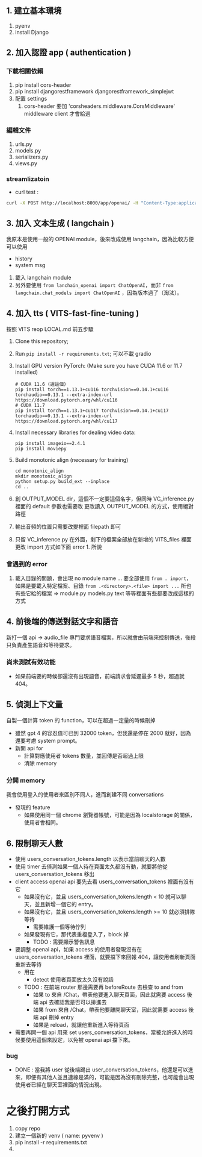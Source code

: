 ## 1. 建立基本環境
1. pyenv
2. install Django

## 2. 加入認證 app ( authentication )

### 下載相關依賴
1. pip install cors-header
2. pip install djangorestframework djangorestframework_simplejwt
3. 配置 settings
   1. cors-header 要加 'corsheaders.middleware.CorsMiddleware' middleware client 才會給過

### 編輯文件
1. urls.py
2. models.py
3. serializers.py
4. views.py

### streamlizatoin
- curl test :
```bash
curl -X POST http://localhost:8000/app/openai/ -H "Content-Type:application/json" --data-binary "{\"params\": {\"messages\": \"my name is daniel handsome boy\"}}"
```

## 3. 加入 文本生成 ( langchain )

我原本是使用一般的 OPENAI module，後來改成使用 langchain，因為比較方便可以使用
  
- history
- system msg

1. 載入 langchain module
2. 另外要使用 `from lanchain_openai import ChatOpenAI`，而非 `from langchain.chat_models import ChatOpenAI` ，因為版本過了（淘汰）。

## 4. 加入 tts ( VITS-fast-fine-tuning )

按照 VITS reop LOCAL.md 前五步驟

1. Clone this repository;
2. Run `pip install -r requirements.txt`;
    可以不載 gradio
3. Install GPU version PyTorch: (Make sure you have CUDA 11.6 or 11.7 installed)
    ```console
    # CUDA 11.6 (選這個)
    pip install torch==1.13.1+cu116 torchvision==0.14.1+cu116 torchaudio==0.13.1 --extra-index-url https://download.pytorch.org/whl/cu116
    # CUDA 11.7
    pip install torch==1.13.1+cu117 torchvision==0.14.1+cu117 torchaudio==0.13.1 --extra-index-url https://download.pytorch.org/whl/cu117
   ```
4. Install necessary libraries for dealing video data:
    ```console
   pip install imageio==2.4.1
   pip install moviepy
   ```
5. Build monotonic align (necessary for training)
    ```console
    cd monotonic_align
    mkdir monotonic_align
    python setup.py build_ext --inplace
    cd ..
    ```

6. 創 OUTPUT_MODEL dir，這個不一定要這個名字，但同時 VC_inference.py 裡面的 default 參數也需要改
   更改讀入 OUTPUT_MODEL 的方式，使用絕對路徑
7. 輸出音頻的位置只需要改變裡面 filepath 即可
8. 只留 VC_inference.py 在外面，剩下的檔案全部放在新增的 VITS_files 裡面
   更改 import 方式如下面 error 1. 所說
   

### 會遇到的 error
1. 載入目錄的問題，會出現 no module name ...
   要全部使用 `from . import`，如果是要載入特定檔案、目錄 `from .<directory>.<file> import ...`
   所也有些它給的檔案 => module.py models.py text 等等裡面有些都要改成這樣的方式

## 4. 前後端的傳送對話文字和語音
新打一個 api -> audio_file 專門要求語音檔案，所以就會由前端來控制傳送，後段只負責產生語音和等待要求。

### 尚未測試有效功能
- 如果前端要的時候卻還沒有出現語音，前端請求會延遲最多 5 秒，超過就 404。

## 5. 偵測上下文量

自製一個計算 token 的 function，可以在超過一定量的時候刪掉
- 雖然 gpt 4 的容忍值可已到 32000 token，但我還是停在 2000 就好，因為還要考慮 system prompt。
- 新開 api for 
  - 計算對應使用者 tokens 數量，並回傳是否超過上限
  - 清除 memory

### 分開 memory
我會使用登入的使用者來區別不同人，進而創建不同 conversations
- 發現的 feature
  - 如果使用同一個 chrome 瀏覽器帳號，可能是因為 localstorage 的關係，使用者會相同。

## 6. 限制聊天人數
- 使用 users_conversation_tokens.length 以表示當前聊天的人數
- 使用 timer 去偵測如果一個人待在頁面太久都沒有動，就要將他從 users_conversation_tokens 移出
- client access openai api 要先去看 users_conversation_tokens 裡面有沒有它
  - 如果沒有它，並且 users_conversation_tokens.length < 10 就可以聊天，並且新增一個它的 entry。
  - 如果沒有它，並且 users_conversation_tokens.length >= 10 就必須排隊等待 
    - 需要維護一個等待佇列
  - 如果發現有它，那代表重複登入了，block 掉
    - TODO : 需要顯示警告訊息
- 要調整 openai api，如果 access 的使用者發現沒有在 users_conversation_tokens 裡面，就要擋下來回報 404，讓使用者刷新頁面重新去等待
  - 用在
    - detect 使用者頁面放太久沒有說話
  - TODO : 在前端 router 那邊需要再 beforeRoute 去檢查 to and from
    - 如果 to 來自 /Chat，帶表他要進入聊天頁面，因此就需要 access 後端 api 去確認我是否可以排進去
    - 如果 from 來自 /Chat，帶表他要離開聊天室，因此就需要 access 後端 api 刪掉 entry
    - 如果是 reload，就讓他重新進入等待頁面
- 需要再開一個 api 用來 set users_conversation_tokens，當被允許進入的時候要使用這個來設定，以免被 openai api 擋下來。

### bug

- DONE : 當我將 user 從後端踢出 user_conversation_tokens，他還是可以進來，即便有其他人並且連線是滿的，可能是因為沒有刪除完整，也可能會出現使用者已經在聊天室裡面的情況出現。

# 之後打開方式
1. copy repo
2. 建立一個新的 venv ( name: pyvenv )
3. pip install -r requirements.txt
4. 

